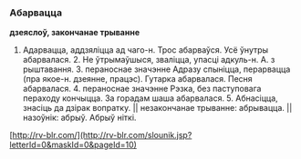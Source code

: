 ### Абарвацца
**дзеяслоў, закончанае трыванне**

1. Адарвацца, аддзяліцца ад чаго-н. Трос абарваўся. Усё ўнутры абарвалася. 2. Не ўтрымаўшыся, зваліцца, упасці адкуль-н. А. з рыштавання. 3. пераноснае значэнне Адразу спыніцца, перарвацца (пра якое-н. дзеянне, працэс). Гутарка абарвалася. Песня абарвалася. 4. пераноснае значэнне Рэзка, без паступовага пераходу кончыцца. За горадам шаша абарвалася. 5. Абнасіцца, знасіць да дзірак вопратку. || незакончанае трыванне: абрывацца. || назоўнік: абрыў. Абрыў ніткі.

<a rel="author">[http://rv-blr.com/](http://rv-blr.com/slounik.jsp?letterId=0&maskId=0&pageId=10)</a>
